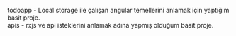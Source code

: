 todoapp - Local storage ile çalışan angular temellerini anlamak için yaptığım basit proje. <br />
apis - rxjs ve api isteklerini anlamak adına yapmış olduğum basit proje.
